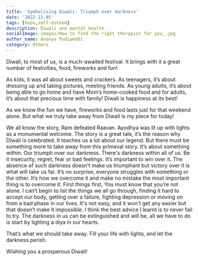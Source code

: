 ```yaml
---  
title: 'Symbolising Diwali: Triumph over darkness'
date: '2022-11-05'  
tags: [hope,self-esteem]  
description: Diwali and mental health
socialImage: images/How to find the right therapist for you_.jpg
author_name: Ananya Pudipeddi
category: Others
---  
```


Diwali, to most of us, is a much-awaited festival. It brings with it a great number of festivities, food, fireworks and fun!

As kids, it was all about sweets and crackers. As teenagers, it’s about dressing up and taking pictures, meeting friends. As young adults, it’s about being able to go home and have Mom’s home-cooked food and for adults, it’s about that precious time with family! Diwali is happiness at its best!

As we know the fun we have, fireworks and food lasts just for that weekend alone. But what we truly take away from Diwali is my piece for today!

We all know the story, Ram defeated Raavan. Ayodhya was lit up with lights as a monumental welcome. The story is a great tale, it’s the reason why Diwali is celebrated. It teaches us a lot about our legend. But there must be something more to take away from this primeval story. It’s about something within. Our triumph over our darkness. There's darkness within all of us. Be it insecurity, regret, fear or bad feelings. It’s important to win over it. The absence of such darkness doesn’t make us triumphant but victory over it is what will take us far. It’s no surprise, everyone struggles with something or the other. It’s how we overcome it and make no mistake the most important thing is to overcome it. First things first, You must know that you’re not alone. I can’t begin to list the things we all go through, finding it hard to accept our body, getting over a failure, fighting depression or moving on from a bad phase in our lives. It's not easy, and it won't get any easier but that doesn’t make it impossible. I think the best advice I learnt is to never fail to try. The darkness in us can be extinguished and will be, all we have to do is start by lighting a diya in our hearts. 	

That’s what we should take away. Fill your life with lights, and let the darkness perish. 

Wishing you a prosperous Diwali!
